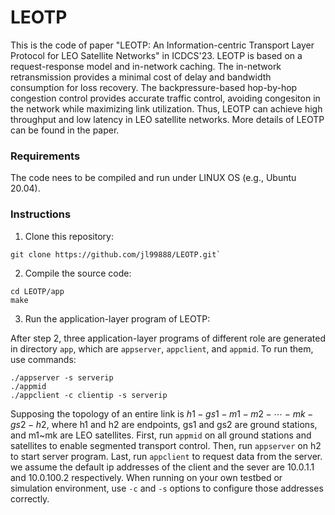 # <b>LEOTP</b>
This is the code of paper "LEOTP: An Information-centric Transport Layer Protocol for LEO Satellite Networks" in ICDCS'23. LEOTP is based on a request-response model and in-network caching. The in-network retransmission provides a minimal cost of delay and bandwidth consumption for loss recovery. The backpressure-based hop-by-hop congestion control provides accurate traffic control, avoiding congesiton in the network while maximizing link utilization. Thus, LEOTP can achieve high throughput and low latency in LEO satellite networks. More details of LEOTP can be found in the paper.
### <b>Requirements</b>
The code nees to be compiled and run under LINUX OS (e.g., Ubuntu 20.04).
### <b>Instructions</b>
1. Clone this repository:
````
git clone https://github.com/jl99888/LEOTP.git`
````
2. Compile the source code:
````
cd LEOTP/app
make
````
3. Run the application-layer program of LEOTP:

After step 2, three application-layer programs of different role are generated in directory `app`, which are `appserver`, `appclient`, and `appmid`. To run them, use commands:
````
./appserver -s serverip
./appmid
./appclient -c clientip -s serverip
````
Supposing the topology of an entire link is $h1-gs1-m1-m2-\cdots-mk-gs2-h2$, where h1 and h2 are endpoints, gs1 and gs2 are ground stations, and m1~mk are LEO satellites. First, run `appmid` on all ground stations and satellites to enable segmented transport control. Then, run `appserver` on h2 to start server program. Last, run `appclient` to request data from the server. we assume the default ip addresses of the client and the sever are 10.0.1.1 and 10.0.100.2 respectively. When running on your own testbed or simulation environment, use `-c` and `-s` options to configure those addresses correctly.



